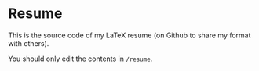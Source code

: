 # Resume

This is the source code of my LaTeX resume
(on Github to share my format with others).


You should only edit the contents in `/resume`.
